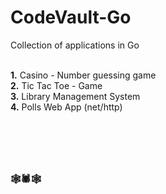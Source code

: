 # CodeVault-Go

Collection of applications in Go <br /><br />

**1.** Casino - Number guessing game <br />
**2.** Tic Tac Toe - Game <br />
**3.** Library Management System <br />
**4.** Polls Web App (net/http) <br />

# &nbsp;
### :spider_web::spider::spider_web:
